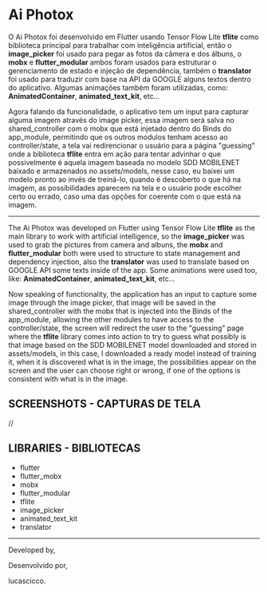 # Ai Photox


O Ai Photox foi desenvolvido em Flutter usando Tensor Flow Lite **tflite** como biblioteca principal para trabalhar com inteligência artificial, então o **image_picker** foi usado para pegar as fotos da câmera e dos álbuns, o **mobx** e **flutter_modular** ambos foram usados para estruturar o gerenciamento de estado e injeção de dependência, também o **translator** foi usado para traduzir com base na API da GOOGLE alguns textos dentro do aplicativo. Algumas animações também foram utilizadas, como: **AnimatedContainer**, **animated_text_kit**, etc...

Agora falando da funcionalidade, o aplicativo tem um input para capturar alguma imagem através do image picker, essa imagem será salva no shared_controller com o mobx que está injetado dentro do Binds do app_module, permitindo que os outros modulos tenham acesso ao controller/state, a tela vai redirencionar o usuário para a página "guessing" onde a biblioteca **tflite** entra em ação para tentar advinhar o que possivelmente é aquela imagem baseada no modelo SDD MOBILENET baixado e armazenados no assets/models, nesse caso, eu baixei um modelo pronto ao invés de treiná-lo, quando é descoberto o que há na imagem, as possibilidades aparecem na tela e o usuário pode escolher certo ou errado, caso uma das opções for coerente com o que está na imagem. 

<hr/>

The Ai Photox was developed on Flutter using Tensor Flow Lite **tflite** as the main library to work with artificial intelligence, so the **image_picker** was used to grab the pictures from camera and albuns, the **mobx** and **flutter_modular** both were used to structure to state management and dependency injection, also the **translator** was used to translate based on GOOGLE API some texts inside of the app. Some animations were used too, like: **AnimatedContainer**, **animated_text_kit**, etc...

Now speaking of functionality, the application has an input to capture some image through the image picker, that image will be saved in the shared_controller with the mobx that is injected into the Binds of the app_module, allowing the other modules to have access to the controller/state, the screen will redirect the user to the "guessing" page where the **tflite** library comes into action to try to guess what possibly is that image based on the SDD MOBILENET model downloaded and stored in assets/models, in this case, I downloaded a ready model instead of training it, when it is discovered what is in the image, the possibilities appear on the screen and the user can choose right or wrong, if one of the options is consistent with what is in the image. 


## SCREENSHOTS - CAPTURAS DE TELA 
//


## LIBRARIES - BIBLIOTECAS

- flutter
- flutter_mobx
- mobx
- flutter_modular
- tflite
- image_picker
- animated_text_kit
- translator

<hr/>

Developed by,

Desenvolvido por,

lucascicco.
